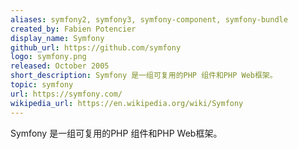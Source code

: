 ```yaml
---
aliases: symfony2, symfony3, symfony-component, symfony-bundle
created_by: Fabien Potencier
display_name: Symfony
github_url: https://github.com/symfony
logo: symfony.png
released: October 2005
short_description: Symfony 是一组可复用的PHP 组件和PHP Web框架。
topic: symfony
url: https://symfony.com/
wikipedia_url: https://en.wikipedia.org/wiki/Symfony
---
```

Symfony 是一组可复用的PHP 组件和PHP Web框架。